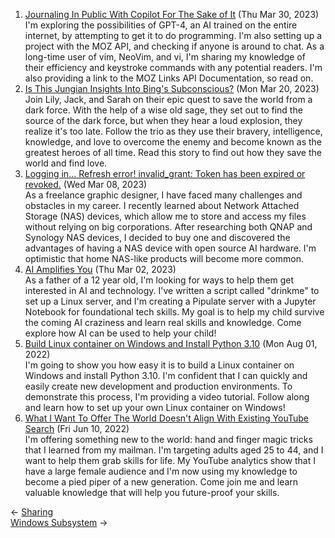 <ol>
<li><a href="/blog/journaling-in-public-with-copilot-for-the-sake-of-it/">Journaling In Public With Copilot For The Sake of It</a> (Thu Mar 30, 2023)
<br/>I'm exploring the possibilities of GPT-4, an AI trained on the entire internet, by attempting to get it to do programming. I'm also setting up a project with the MOZ API, and checking if anyone is around to chat. As a long-time user of vim, NeoVim, and vi, I'm sharing my knowledge of their efficiency and keystroke commands with any potential readers. I'm also providing a link to the MOZ Links API Documentation, so read on.</li>
<li><a href="/blog/is-this-jungian-insights-into-bing-s-subconscious/">Is This Jungian Insights Into Bing's Subconscious?</a> (Mon Mar 20, 2023)
<br/>Join Lily, Jack, and Sarah on their epic quest to save the world from a dark force. With the help of a wise old sage, they set out to find the source of the dark force, but when they hear a loud explosion, they realize it's too late. Follow the trio as they use their bravery, intelligence, knowledge, and love to overcome the enemy and become known as the greatest heroes of all time. Read this story to find out how they save the world and find love.</li>
<li><a href="/blog/logging-in-refresh-error-invalid-grant-token-has-been-expired-or-revoked/">Logging in... Refresh error! invalid_grant: Token has been expired or revoked.</a> (Wed Mar 08, 2023)
<br/>As a freelance graphic designer, I have faced many challenges and obstacles in my career. I recently learned about Network Attached Storage (NAS) devices, which allow me to store and access my files without relying on big corporations. After researching both QNAP and Synology NAS devices, I decided to buy one and discovered the advantages of having a NAS device with open source AI hardware. I'm optimistic that home NAS-like products will become more common.</li>
<li><a href="/blog/ai-amplifies-you/">AI Amplifies You</a> (Thu Mar 02, 2023)
<br/>As a father of a 12 year old, I'm looking for ways to help them get interested in AI and technology. I've written a script called "drinkme" to set up a Linux server, and I'm creating a Pipulate server with a Jupyter Notebook for foundational tech skills. My goal is to help my child survive the coming AI craziness and learn real skills and knowledge. Come explore how AI can be used to help your child!</li>
<li><a href="/blog/build-linux-container-on-windows-and-install-python-3-10/">Build Linux container on Windows and Install Python 3.10</a> (Mon Aug 01, 2022)
<br/>I'm going to show you how easy it is to build a Linux container on Windows and install Python 3.10. I'm confident that I can quickly and easily create new development and production environments. To demonstrate this process, I'm providing a video tutorial. Follow along and learn how to set up your own Linux container on Windows!</li>
<li><a href="/blog/what-i-want-to-offer-the-world-doesn-t-align-with-existing-youtube-search/">What I Want To Offer The World Doesn't Align With Existing YouTube Search</a> (Fri Jun 10, 2022)
<br/>I'm offering something new to the world: hand and finger magic tricks that I learned from my mailman. I'm targeting adults aged 25 to 44, and I want to help them grab skills for life. My YouTube analytics show that I have a large female audience and I'm now using my knowledge to become a pied piper of a new generation. Come join me and learn valuable knowledge that will help you future-proof your skills.</li>
</ol>
<div class="post-nav"><div class="post-nav-prev"><span class="arrow">&larr;&nbsp;</span><a href="/sharing/">Sharing</a></div><div class="post-nav-next"><a href="/windows subsystem/">Windows Subsystem</a><span class="arrow">&nbsp;&rarr;</span></div></div>